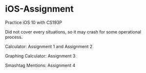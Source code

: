 # iOS-Assignment
Practice iOS 10 with CS193P

Did not cover every situations, so it may crash for some operational process. 


Calculator: Assignment 1 and Assignment 2

Graphing Calculator: Assignment 3

Smashtag Mentions: Assignment 4
